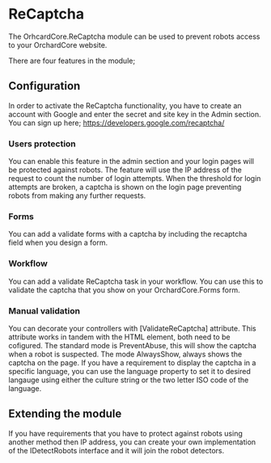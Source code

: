 # ReCaptcha

The OrhcardCore.ReCaptcha module can be used to prevent robots access to your OrchardCore website.

There are four features in the module;

## Configuration
In order to activate the ReCaptcha functionality, you have to create an account with Google and enter the secret and site key in the Admin section.
You can sign up here; https://developers.google.com/recaptcha/

### Users protection
You can enable this feature in the admin section and your login pages will be protected against robots.
The feature will use the IP address of the request to count the number of login attempts. 
When the threshold for login attempts are broken, a captcha is shown on the login page preventing robots from making any further requests.

### Forms
You can add a validate forms with a captcha by including the recaptcha field when you design a form.

### Workflow
You can add a validate ReCaptcha task in your workflow.
You can use this to validate the captcha that you show on your OrchardCore.Forms form.

### Manual validation
You can decorate your controllers with [ValidateReCaptcha] attribute.
This attribute works in tandem with the <recaptcha /> HTML element, both need to be cofigured.
The standard mode is PreventAbuse, this will show the captcha when a robot is suspected.
The mode AlwaysShow, always shows the captcha on the page.
If you have a requirement to display the captcha in a specific language, you can use the language property to set it to desired langauge using either the culture string or the two letter ISO code of the language.

## Extending the module
If you have requirements that you have to protect against robots using another method then IP address,
you can create your own implementation of the IDetectRobots interface and it will join the robot detectors.
